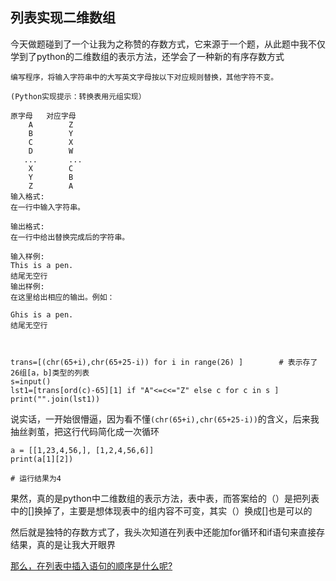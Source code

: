 ## 列表实现二维数组

今天做题碰到了一个让我为之称赞的存数方式，它来源于一个题，从此题中我不仅学到了python的二维数组的表示方法，还学会了一种新的有序存数方式  

```
编写程序，将输入字符串中的大写英文字母按以下对应规则替换，其他字符不变。

(Python实现提示：转换表用元组实现）

原字母   对应字母
    A        Z
    B        Y
    C        X
    D        W
   ...       ...
    X        C
    Y        B
    Z        A
输入格式:
在一行中输入字符串。

输出格式:
在一行中给出替换完成后的字符串。

输入样例:
This is a pen.
结尾无空行
输出样例:
在这里给出相应的输出。例如：

Ghis is a pen.
结尾无空行



trans=[(chr(65+i),chr(65+25-i)) for i in range(26) ]        # 表示存了26组[a，b]类型的列表
s=input()
lst1=[trans[ord(c)-65][1] if "A"<=c<="Z" else c for c in s ]
print("".join(lst1))

```

说实话，一开始很懵逼，因为看不懂`(chr(65+i),chr(65+25-i))`的含义，后来我抽丝剥茧，把这行代码简化成一次循环  

```
a = [[1,23,4,56,], [1,2,4,56,6]]
print(a[1][2])

# 运行结果为4
```

果然，真的是python中二维数组的表示方法，表中表，而答案给的（）是把列表中的[]换掉了，主要是想体现表中的组内容不可变，其实（）换成[]也是可以的  

然后就是独特的存数方式了，我头次知道在列表中还能加for循环和if语句来直接存结果，真的是让我大开眼界 



[那么，在列表中插入语句的顺序是什么呢?](https://github.com/ccfisme/Python/blob/%E5%88%97%E8%A1%A8%E5%86%85%E5%B5%8C%E8%AF%AD%E5%8F%A5/README.md)










